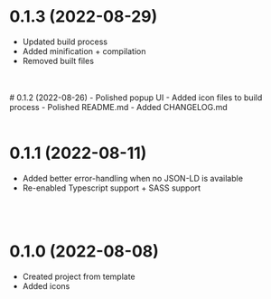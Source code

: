 # 0.1.3 (2022-08-29)
- Updated build process
- Added minification + compilation
- Removed built files
<br/>
<br/>
# 0.1.2 (2022-08-26)
- Polished popup UI
- Added icon files to build process
- Polished README.md
- Added CHANGELOG.md
<br/>
<br/>

# 0.1.1 (2022-08-11)
- Added better error-handling when no JSON-LD is available
- Re-enabled Typescript support + SASS support
<br/>
<br/>

# 0.1.0 (2022-08-08)
- Created project from template
- Added icons